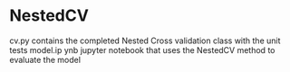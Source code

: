 # NestedCV
cv.py contains the completed Nested Cross validation class with the unit tests
model.ip ynb jupyter notebook that uses the NestedCV method to evaluate the model
